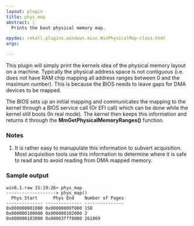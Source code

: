```yaml
---
layout: plugin
title: phys_map
abstract: |
  Prints the boot physical memory map.

epydoc: rekall.plugins.windows.misc.WinPhysicalMap-class.html
args:

---
```


This plugin will simply print the kernels idea of the physical memory layout on
a machine. Typically the physical address space is not contiguous (i.e. does not
have RAM chip mapping all address ranges between 0 and the maximum number). This
is because the BIOS needs to leave gaps for DMA devices to be mapped.

The BIOS sets up an initial mapping and communicates the mapping to the kernel
through a BIOS service call (Or EFI call) which can be done while the kernel
still boots (In real mode). The kernel then keeps this information and returns
it through the **MmGetPhysicalMemoryRanges()** function.

### Notes

1. It is rather easy to manupulate this information to subvert acquisition. Most
   acquisition tools use this information to determine where it is safe to read
   and to avoid reading from DMA mapped memory.

### Sample output

```
win8.1.raw 15:19:26> phys_map
-------------------> phys_map()
  Phys Start      Phys End    Number of Pages
-------------- -------------- ---------------
0x000000001000 0x00000009f000 158
0x000000100000 0x000000102000 2
0x000000103000 0x00003fff0000 261869
```
